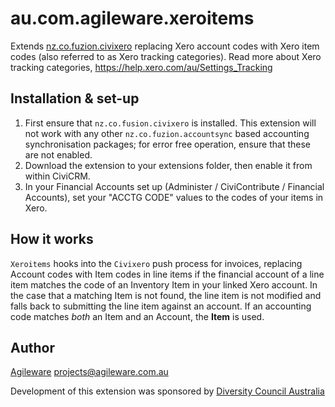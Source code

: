 au.com.agileware.xeroitems
==========================

Extends
[nz.co.fuzion.civixero](https://github.com/eileenmcnaughton/nz.co.fuzion.civixero)
replacing Xero account codes with Xero item codes (also referred to as Xero tracking categories). Read more about Xero tracking categories, https://help.xero.com/au/Settings_Tracking

Installation & set-up
---------------------

1. First ensure that `nz.co.fusion.civixero` is installed.  This extension will
   not work with any other `nz.co.fuzion.accountsync` based accounting
   synchronisation packages; for error free operation, ensure that these are not
   enabled.
2. Download the extension to your extensions folder, then enable it from within
   CiviCRM.
3. In your Financial Accounts set up (Administer / CiviContribute /
   Financial Accounts), set your "ACCTG CODE" values to the codes of your items
   in Xero.

How it works
------------

`Xeroitems` hooks into the `Civixero` push process for invoices, replacing
Account codes with Item codes in line items if the financial account of a line
item matches the code of an Inventory Item in your linked Xero account. In the
case that a matching Item is not found, the line item is not modified and falls
back to submitting the line item against an account. If an accounting code
matches *both* an Item and an Account, the **Item** is used.

Author
------

[Agileware](https://agileware.com.au) <projects@agileware.com.au>

Development of this extension was sponsored by
[Diversity Council Australia](https://www.dca.org.au)

